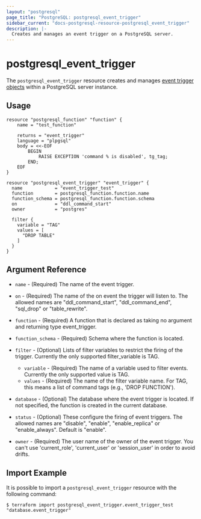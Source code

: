 ```yaml
---
layout: "postgresql"
page_title: "PostgreSQL: postgresql_event_trigger"
sidebar_current: "docs-postgresql-resource-postgresql_event_trigger"
description: |-
  Creates and manages an event trigger on a PostgreSQL server.
---
```


# postgresql\_event_trigger

The ``postgresql_event_trigger`` resource creates and manages [event trigger
objects](https://www.postgresql.org/docs/current/static/event-triggers.html)
within a PostgreSQL server instance.

## Usage

```hcl
resource "postgresql_function" "function" {
    name = "test_function"

    returns = "event_trigger"
    language = "plpgsql"
    body = <<-EOF
        BEGIN
            RAISE EXCEPTION 'command % is disabled', tg_tag;
        END;
    EOF
}

resource "postgresql_event_trigger" "event_trigger" {
  name            = "event_trigger_test"
  function        = postgresql_function.function.name
  function_schema = postgresql_function.function.schema
  on              = "ddl_command_start"
  owner           = "postgres"

  filter {
    variable = "TAG"
    values = [
      "DROP TABLE"
    ]
  }
}
```

## Argument Reference

* `name` - (Required) The name of the event trigger.

* `on` - (Required) The name of the on event the trigger will listen to. The allowed names are "ddl_command_start", "ddl_command_end", "sql_drop" or "table_rewrite".

* `function` - (Required) A function that is declared as taking no argument and returning type event_trigger.

* `function_schema` - (Required) Schema where the function is located.

* `filter` - (Optional) Lists of filter variables to restrict the firing of the trigger.  Currently the only supported filter_variable is TAG.
  * `variable` - (Required) The name of a variable used to filter events. Currently the only supported value is TAG.
  * `values` - (Required) The name of the filter variable name. For TAG, this means a list of command tags (e.g., 'DROP FUNCTION').

* `database` - (Optional) The database where the event trigger is located.
  If not specified, the function is created in the current database.

* `status` - (Optional) These configure the firing of event triggers. The allowed names are "disable", "enable", "enable_replica" or "enable_always". Default is "enable".

* `owner` - (Required) The user name of the owner of the event trigger. You can't use 'current_role', 'current_user' or 'session_user' in order to avoid drifts.

## Import Example

It is possible to import a `postgresql_event_trigger` resource with the following
command:

```
$ terraform import postgresql_event_trigger.event_trigger_test "database.event_trigger"
```